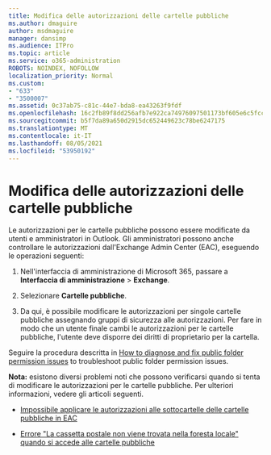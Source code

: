 ```yaml
---
title: Modifica delle autorizzazioni delle cartelle pubbliche
ms.author: dmaguire
author: msdmaguire
manager: dansimp
ms.audience: ITPro
ms.topic: article
ms.service: o365-administration
ROBOTS: NOINDEX, NOFOLLOW
localization_priority: Normal
ms.custom:
- "633"
- "3500007"
ms.assetid: 0c37ab75-c81c-44e7-bda8-ea43263f9fdf
ms.openlocfilehash: 16c2fb89f8dd256afb7e922ca74976097501173bf605e6c5fccc73019a71edcd
ms.sourcegitcommit: b5f7da89a650d2915dc652449623c78be6247175
ms.translationtype: MT
ms.contentlocale: it-IT
ms.lasthandoff: 08/05/2021
ms.locfileid: "53950192"
---
```

# <a name="changing-public-folder-permissions"></a>Modifica delle autorizzazioni delle cartelle pubbliche

Le autorizzazioni per le cartelle pubbliche possono essere modificate da utenti e amministratori in Outlook. Gli amministratori possono anche controllare le autorizzazioni dall'Exchange Admin Center (EAC), eseguendo le operazioni seguenti:
  
1. Nell'interfaccia di amministrazione di Microsoft 365, passare a **Interfaccia di amministrazione** \> **Exchange**.

2. Selezionare **Cartelle pubbliche**.

3. Da qui, è possibile modificare le autorizzazioni per singole cartelle pubbliche assegnando gruppi di sicurezza alle autorizzazioni. Per fare in modo che un utente finale cambi le autorizzazioni per le cartelle pubbliche, l'utente deve disporre dei diritti di proprietario per la cartella.

Seguire la procedura descritta in [How to diagnose and fix public folder permission issues](https://docs.microsoft.com/exchange/troubleshoot/public-folders/public-folder-permission-issues) to troubleshoot public folder permission issues.

**Nota:** esistono diversi problemi noti che possono verificarsi quando si tenta di modificare le autorizzazioni per le cartelle pubbliche. Per ulteriori informazioni, vedere gli articoli seguenti.

- [Impossibile applicare le autorizzazioni alle sottocartelle delle cartelle pubbliche in EAC](https://docs.microsoft.com/exchange/troubleshoot/public-folders/can%E2%80%99t-apply-permissions-public-folder-subfolders)

- [Errore "La cassetta postale non viene trovata nella foresta locale" quando si accede alle cartelle pubbliche](https://docs.microsoft.com/exchange/troubleshoot/public-folders/mailbox-not-found-local-forest-public-folder)
